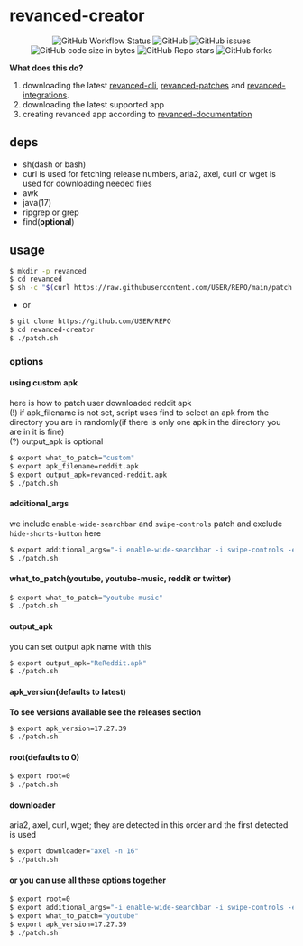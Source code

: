 # revanced-creator

<p align="center">
  <img alt="GitHub Workflow Status" src="https://img.shields.io/github/actions/workflow/status/XDream8/revanced-creator/Tests.yml?branch=main&color=red&style=flat-square">
  <img alt="GitHub" src="https://img.shields.io/github/license/XDream8/revanced-creator?color=blue&style=flat-square">
  <img alt="GitHub issues" src="https://img.shields.io/github/issues-raw/XDream8/revanced-creator?color=red&style=flat-square">
  <img alt="GitHub code size in bytes" src="https://img.shields.io/github/languages/code-size/XDream8/revanced-creator?color=red&style=flat-square">
  <img alt="GitHub Repo stars" src="https://img.shields.io/github/stars/XDream8/revanced-creator?style=flat-square">
  <img alt="GitHub forks" src="https://img.shields.io/github/forks/XDream8/revanced-creator?style=flat-square">
</p>

**What does this do?**

1. downloading the latest [revanced-cli](https://github.com/revanced/revanced-cli), [revanced-patches](https://github.com/revanced/revanced-patches) and [revanced-integrations](https://github.com/revanced/revanced-integrations).
2. downloading the latest supported app
3. creating revanced app according to [revanced-documentation](https://github.com/revanced/revanced-documentation)


## deps

- sh(dash or bash)
- curl is used for fetching release numbers, aria2, axel, curl or wget is used for downloading needed files
- awk
- java(17)
- ripgrep or grep
- find(**optional**)

## usage

```sh
$ mkdir -p revanced
$ cd revanced
$ sh -c "$(curl https://raw.githubusercontent.com/USER/REPO/main/patch.sh)"
```

- or

```sh
$ git clone https://github.com/USER/REPO
$ cd revanced-creator
$ ./patch.sh
```

### options

#### using custom apk

here is how to patch user downloaded reddit apk\
(!) if apk_filename is not set, script uses find to select an apk from the directory you are in randomly(if there is only one apk in the directory you are in it is fine)\
(?) output_apk is optional

```sh
$ export what_to_patch="custom"
$ export apk_filename=reddit.apk
$ export output_apk=revanced-reddit.apk
$ ./patch.sh
```

#### additional_args

we include `enable-wide-searchbar` and `swipe-controls` patch and exclude `hide-shorts-button` here

```sh
$ export additional_args="-i enable-wide-searchbar -i swipe-controls -e hide-shorts-button"
$ ./patch.sh
```

#### what_to_patch(youtube, youtube-music, reddit or twitter)

```sh
$ export what_to_patch="youtube-music"
$ ./patch.sh
```

#### output_apk

you can set output apk name with this

```sh
$ export output_apk="ReReddit.apk"
$ ./patch.sh
```

#### apk_version(defaults to latest)

**To see versions available see the releases section**

```sh
$ export apk_version=17.27.39
$ ./patch.sh
```

#### root(defaults to 0)

```sh
$ export root=0
$ ./patch.sh
```

#### downloader

aria2, axel, curl, wget; they are detected in this order and the first detected is used

```sh
$ export downloader="axel -n 16"
$ ./patch.sh
```

#### or you can use all these options together

```sh
$ export root=0
$ export additional_args="-i enable-wide-searchbar -i swipe-controls -e hide-shorts-button"
$ export what_to_patch="youtube"
$ export apk_version=17.27.39
$ ./patch.sh
```

